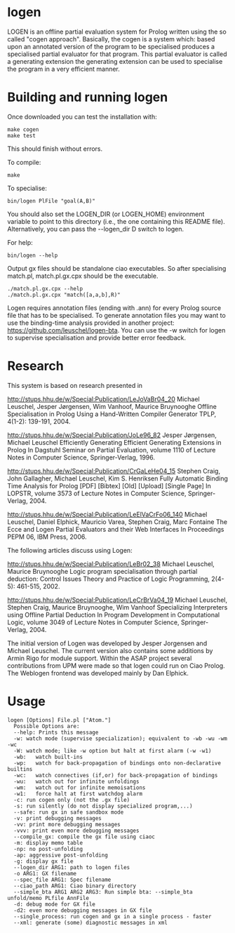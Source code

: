 # logen
LOGEN is an offline partial evaluation system for Prolog written using the so called "cogen approach".
Basically, the cogen is a system which: based upon an annotated version of the program to be specialised produces a specialised partial evaluator for that program.
This partial evaluator is called a generating extension the generating extension can be used to specialise the program in a very efficient manner.

# Building and running logen
Once downloaded you can test the installation with:

    make cogen
    make test

This should finish without errors.

To compile:

    make

To specialise:

    bin/logen PlFile "goal(A,B)"

You should also set the LOGEN_DIR (or LOGEN_HOME) environment variable to point to this
directory (i.e., the one containing this README file). Alternatively, you can pass
the --logen_dir D switch to logen.

For help:

    bin/logen --help

Output gx files should be standalone ciao executables.  So after
specialising match.pl, match.pl.gx.cpx should be the executable.

    ./match.pl.gx.cpx --help
    ./match.pl.gx.cpx "match([a,a,b],R)"

Logen requires annotation files (ending with .ann) for every Prolog source file that has to be specialised.
To generate annotation files you may want to use the binding-time analysis provided in another project: https://github.com/leuschel/logen-bta.
You can use the -w switch for logen to supervise specialisation and provide better error feedback.

# Research
This system is based on research presented in

http://stups.hhu.de/w/Special:Publication/LeJoVaBr04_20
Michael Leuschel, Jesper Jørgensen, Wim Vanhoof, Maurice Bruynooghe
Offline Specialisation in Prolog Using a Hand-Written Compiler Generator
TPLP, 4(1-2): 139-191, 2004.

http://stups.hhu.de/w/Special:Publication/JoLe96_82
Jesper Jørgensen, Michael Leuschel
Efficiently Generating Efficient Generating Extensions in Prolog
In Dagstuhl Seminar on Partial Evaluation, volume 1110 of Lecture Notes in Computer Science, Springer-Verlag, 1996.

http://stups.hhu.de/w/Special:Publication/CrGaLeHe04_15
Stephen Craig, John Gallagher, Michael Leuschel, Kim S. Henriksen
Fully Automatic Binding Time Analysis for Prolog [PDF] [Bibtex] [Old] [Upload] [Single Page]
In LOPSTR, volume 3573 of Lecture Notes in Computer Science, Springer-Verlag, 2004.

http://stups.hhu.de/w/Special:Publication/LeElVaCrFo06_140
Michael Leuschel, Daniel Elphick, Mauricio Varea, Stephen Craig, Marc Fontaine
The Ecce and Logen Partial Evaluators and their Web Interfaces
In Proceedings PEPM 06, IBM Press, 2006.

The following articles discuss using Logen:

http://stups.hhu.de/w/Special:Publication/LeBr02_38
Michael Leuschel, Maurice Bruynooghe
Logic program specialisation through partial deduction: Control Issues
Theory and Practice of Logic Programming, 2(4-5): 461-515, 2002.

http://stups.hhu.de/w/Special:Publication/LeCrBrVa04_19
Michael Leuschel, Stephen Craig, Maurice Bruynooghe, Wim Vanhoof
Specializing Interpreters using Offline Partial Deduction
In Program Development in Computational Logic, volume 3049 of Lecture Notes in Computer Science, Springer-Verlag, 2004.

The initial version of Logen was developed by Jesper Jorgensen and Michael Leuschel.
The current version also contains some additions by Armin Rigo for module support.
Within the ASAP project several contributions from UPM were made so that logen could run on Ciao Prolog.
The Weblogen frontend was developed mainly by Dan Elphick.

# Usage

    logen [Options] File.pl ["Atom."]
      Possible Options are:
      --help: Prints this message
      -w: watch mode (supervise specialization); equivalent to -wb -wu -wm -wc
      -W: watch mode; like -w option but halt at first alarm (-w -w1)
      -wb:   watch built-ins
      -wp:   watch for back-propagation of bindings onto non-declarative builtins
      -wc:   watch connectives (if,or) for back-propagation of bindings
      -wu:   watch out for infinite unfoldings
      -wm:   watch out for infinite memoisations
      -w1:   force halt at first watchdog alarm
      -c: run cogen only (not the .gx file)
      -s: run silently (do not display specialized program,...)
      --safe: run gx in safe sandbox mode
      -v: print debugging messages
      -vv: print more debugging messages
      -vvv: print even more debugging messages
      --compile_gx: compile the gx file using ciaoc
      -m: display memo table
      -np: no post-unfolding
      -ap: aggressive post-unfolding
      -g: display gx file
      --logen_dir ARG1: path to logen files
      -o ARG1: GX filename
      --spec_file ARG1: Spec filename
      --ciao_path ARG1: Ciao binary directory
      --simple_bta ARG1 ARG2 ARG3: Run simple bta: --simple_bta unfold/memo PLfile AnnFile
      -d: debug mode for GX file
      -d2: even more debugging messages in GX file
      --single_process: run cogen and gx in a single process - faster
      --xml: generate (some) diagnostic messages in xml